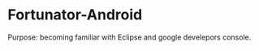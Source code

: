 Fortunator-Android
==================

Purpose: becoming familiar with Eclipse and google develepors console. 
